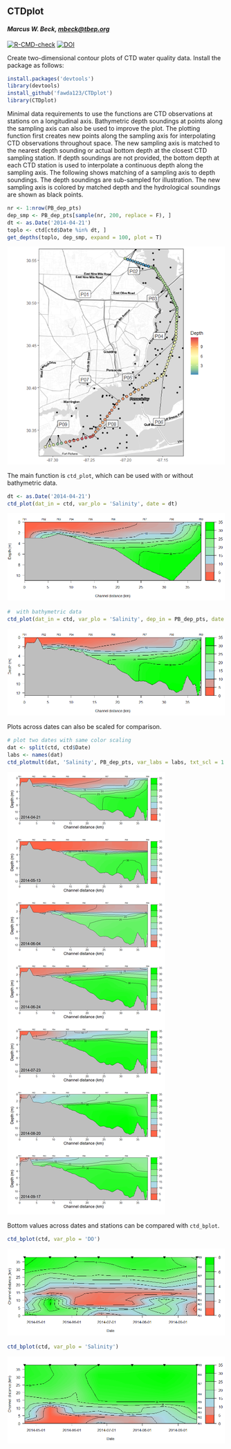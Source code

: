 
## CTDplot

#### *Marcus W. Beck, <mbeck@tbep.org>*

[![R-CMD-check](https://github.com/fawda123/CTDplot/workflows/R-CMD-check/badge.svg)](https://github.com/fawda123/CTDplot/actions)
[![DOI](https://zenodo.org/badge/41971249.svg)](https://zenodo.org/badge/latestdoi/41971249)

Create two-dimensional contour plots of CTD water quality data. Install
the package as follows:

``` r
install.packages('devtools')
library(devtools)
install_github('fawda123/CTDplot')
library(CTDplot)
```

Minimal data requirements to use the functions are CTD observations at
stations on a longitudinal axis. Bathymetric depth soundings at points
along the sampling axis can also be used to improve the plot. The
plotting function first creates new points along the sampling axis for
interpolating CTD observations throughout space. The new sampling axis
is matched to the nearest depth sounding or actual bottom depth at the
closest CTD sampling station. If depth soundings are not provided, the
bottom depth at each CTD station is used to interpolate a continuous
depth along the sampling axis. The following shows matching of a
sampling axis to depth soundings. The depth soundings are sub-sampled
for illustration. The new sampling axis is colored by matched depth and
the hydrological soundings are shown as black points.

``` r
nr <- 1:nrow(PB_dep_pts)
dep_smp <- PB_dep_pts[sample(nr, 200, replace = F), ]
dt <- as.Date('2014-04-21')
toplo <- ctd[ctd$Date %in% dt, ]
get_depths(toplo, dep_smp, expand = 100, plot = T)
```

![](README_files/figure-gfm/unnamed-chunk-3-1.png)<!-- -->

The main function is `ctd_plot`, which can be used with or without
bathymetric data.

``` r
dt <- as.Date('2014-04-21')
ctd_plot(dat_in = ctd, var_plo = 'Salinity', date = dt)
```

![](README_files/figure-gfm/unnamed-chunk-4-1.png)<!-- -->

``` r
#  with bathymetric data
ctd_plot(dat_in = ctd, var_plo = 'Salinity', dep_in = PB_dep_pts, date = dt)
```

![](README_files/figure-gfm/unnamed-chunk-4-2.png)<!-- -->

Plots across dates can also be scaled for comparison.

``` r
# plot two dates with same color scaling
dat <- split(ctd, ctd$Date)
labs <- names(dat)
ctd_plotmult(dat, 'Salinity', PB_dep_pts, var_labs = labs, txt_scl = 1.5)
```

![](README_files/figure-gfm/unnamed-chunk-5-1.png)<!-- -->

Bottom values across dates and stations can be compared with
`ctd_bplot`.

``` r
ctd_bplot(ctd, var_plo = 'DO')
```

![](README_files/figure-gfm/unnamed-chunk-6-1.png)<!-- -->

``` r
ctd_bplot(ctd, var_plo = 'Salinity')
```

![](README_files/figure-gfm/unnamed-chunk-6-2.png)<!-- -->

